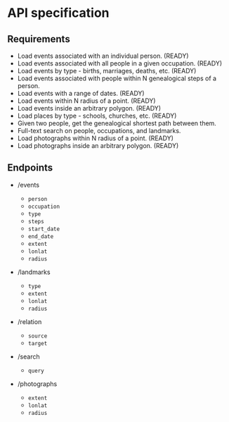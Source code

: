 # API specification

## Requirements

- Load events associated with an individual person. (READY)
- Load events associated with all people in a given occupation. (READY)
- Load events by type - births, marriages, deaths, etc. (READY)
- Load events associated with people within N genealogical steps of a person.
- Load events with a range of dates. (READY)
- Load events within N radius of a point. (READY)
- Load events inside an arbitrary polygon. (READY)
- Load places by type - schools, churches, etc. (READY)
- Given two people, get the genealogical shortest path between them.
- Full-text search on people, occupations, and landmarks.
- Load photographs within N radius of a point. (READY)
- Load photographs inside an arbitrary polygon. (READY)

## Endpoints

- /events
  - `person`
  - `occupation`
  - `type`
  - `steps`
  - `start_date`
  - `end_date`
  - `extent`
  - `lonlat`
  - `radius`

- /landmarks
  - `type`
  - `extent`
  - `lonlat`
  - `radius`

- /relation
  - `source`
  - `target`

- /search
  - `query`

- /photographs
  - `extent`
  - `lonlat`
  - `radius`
